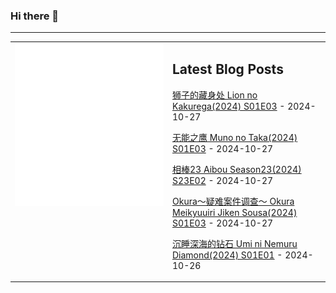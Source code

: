 ### Hi there 👋

<!--
**etng/etng** is a ✨ _special_ ✨ repository because its `README.md` (this file) appears on your GitHub profile.

Here are some ideas to get you started:

- 🔭 I’m currently working on ...
- 🌱 I’m currently learning ...
- 👯 I’m looking to collaborate on ...
- 🤔 I’m looking for help with ...
- 💬 Ask me about ...
- 📫 How to reach me: ...
- 😄 Pronouns: ...
- ⚡ Fun fact: ...
-->


---

<table>
<tr>
<td valign="top" width="50%">
<img src="metrics.svg" alt="Metric" />
</td>
<td valign="top" width="50%">

## Latest Blog Posts
<!-- blog start -->
[狮子的藏身处 Lion no Kakurega(2024) S01E03](http://www.fanxinzhui.com/rr/2590#S01E03) - 2024-10-27

[无能之鹰 Muno no Taka(2024) S01E03](http://www.fanxinzhui.com/rr/2589#S01E03) - 2024-10-27

[相棒23 Aibou Season23(2024) S23E02](http://www.fanxinzhui.com/rr/2593#S23E02) - 2024-10-27

[Okura～疑难案件调查～ Okura Meikyuuiri Jiken Sousa(2024) S01E03](http://www.fanxinzhui.com/rr/2591#S01E03) - 2024-10-27

[沉睡深海的钻石 Umi ni Nemuru Diamond(2024) S01E01](http://www.fanxinzhui.com/rr/2596#S01E01) - 2024-10-26
<!-- blog end -->

</td></tr></table>

